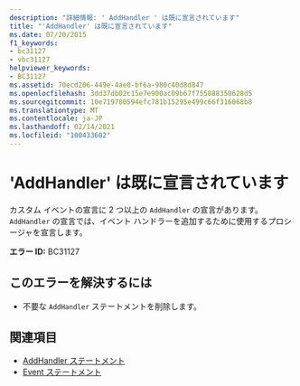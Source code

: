```yaml
---
description: "詳細情報: ' AddHandler ' は既に宣言されています"
title: "'AddHandler' は既に宣言されています"
ms.date: 07/20/2015
f1_keywords:
- bc31127
- vbc31127
helpviewer_keywords:
- BC31127
ms.assetid: 70ecd206-449e-4ae0-bf6a-980c40d8d847
ms.openlocfilehash: 3dd37db02c15e7e900ac09b67f755888350628d5
ms.sourcegitcommit: 10e719780594efc781b15295e499c66f316068b8
ms.translationtype: MT
ms.contentlocale: ja-JP
ms.lasthandoff: 02/14/2021
ms.locfileid: "100433602"
---
```

# <a name="addhandler-is-already-declared"></a>'AddHandler' は既に宣言されています

カスタム イベントの宣言に 2 つ以上の `AddHandler` の宣言があります。 `AddHandler` の宣言では、イベント ハンドラーを追加するために使用するプロシージャを宣言します。  
  
 **エラー ID:** BC31127  
  
## <a name="to-correct-this-error"></a>このエラーを解決するには  
  
- 不要な `AddHandler` ステートメントを削除します。  
  
## <a name="see-also"></a>関連項目

- [AddHandler ステートメント](../language-reference/statements/addhandler-statement.md)
- [Event ステートメント](../language-reference/statements/event-statement.md)
